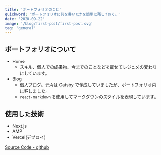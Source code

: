 ```yaml
---
title: 'ポートフォリオのこと'
quickword: 'ポートフォリオに何を書いたかを簡単に残しておく。'
date: '2020-09-22'
image: '/blog/first-post/first-post.svg'
tag: 'general'
---
```


## ポートフォリオについて

- Home
  - スキル、個人での成果物、今までのことなどを載せてレジュメの変わりにしています。
- Blog
  - 個人ブログ。元々は Gatsby で作成していましたが、ポートフォリオ内に移しました。
  - `react-markdown` を使用してマークダウンのスタイルを表現しています。

## 使用した技術

- Next.js
- AMP
- Vercel(デプロイ)

[Source Code - github](https://github.com/Yuta07/yutazon.me)
